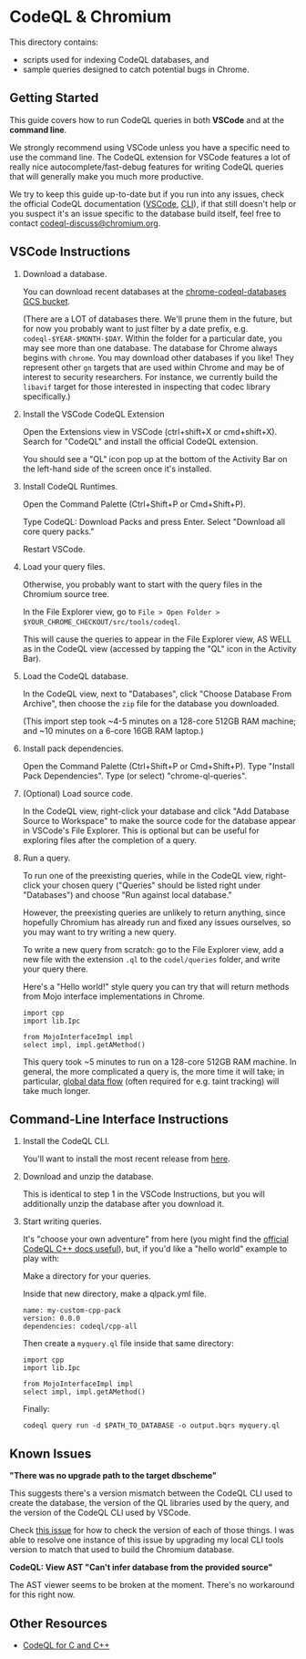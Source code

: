 # CodeQL & Chromium

This directory contains:
* scripts used for indexing CodeQL databases, and
* sample queries designed to catch potential bugs in Chrome.

## Getting Started

This guide covers how to run CodeQL queries in both **VSCode** and at the
**command line**.

We strongly recommend using VSCode unless you have a specific need to use the
command line.  The CodeQL extension for VSCode features a lot of really nice
autocomplete/fast-debug features for writing CodeQL queries that will generally
make you much more productive.

We try to keep this guide up-to-date but if you run into any issues, check the
official CodeQL documentation
([VSCode](https://codeql.github.com/docs/codeql-for-visual-studio-code/),
[CLI](https://docs.github.com/en/code-security/codeql-cli/getting-started-with-the-codeql-cli)),
if that still doesn't help or you suspect it's an issue specific to the database
build itself, feel free to contact codeql-discuss@chromium.org.

## VSCode Instructions

1. Download a database.

    You can download recent databases at the
    [chrome-codeql-databases GCS bucket](https://commondatastorage.googleapis.com/chrome-codeql-databases/).

    (There are a LOT of databases there.  We'll prune them in the future, but
    for now you probably want to just filter by a date prefix, e.g.
    `codeql-$YEAR-$MONTH-$DAY`. Within the folder for a particular date, you may
    see more than one database. The database for Chrome always begins with
    `chrome`. You may download other databases if you like!  They represent
    other `gn` targets that are used within Chrome and may be of interest to
    security researchers. For instance, we currently build the `libavif` target
    for those interested in inspecting that codec library specifically.)

2. Install the VSCode CodeQL Extension

    Open the Extensions view in VSCode (ctrl+shift+X or cmd+shift+X).  Search
    for "CodeQL" and install the official CodeQL extension.

    You should see a "QL" icon pop up at the bottom of the Activity Bar on the
    left-hand side of the screen once it's installed.

3. Install CodeQL Runtimes.

    Open the Command Palette (Ctrl+Shift+P or Cmd+Shift+P).

    Type CodeQL: Download Packs and press Enter.  Select "Download all core
    query packs."

    Restart VSCode.

4. Load your query files.

    Otherwise, you probably want to start with the query files in the Chromium
    source tree.

    In the File Explorer view, go to
    `File > Open Folder > $YOUR_CHROME_CHECKOUT/src/tools/codeql`.

    This will cause the queries to appear in the File Explorer view, AS WELL as
    in the CodeQL view (accessed by tapping the "QL" icon in the Activity Bar).

5. Load the CodeQL database.

    In the CodeQL view, next to "Databases", click "Choose Database From
    Archive", then choose the `zip` file for the database you downloaded.

    (This import step took ~4-5 minutes on a 128-core 512GB RAM machine; and ~10
    minutes on a 6-core 16GB RAM laptop.)

6. Install pack dependencies.

    Open the Command Palette (Ctrl+Shift+P or Cmd+Shift+P).
    Type "Install Pack Dependencies".
    Type (or select) "chrome-ql-queries".

7. (Optional) Load source code.

    In the CodeQL view, right-click your database and click "Add Database Source
    to Workspace" to make the source code for the database appear in VSCode's
    File Explorer.  This is optional but can be useful for exploring files after
    the completion of a query.

8. Run a query.

    To run one of the preexisting queries, while in the CodeQL view, right-click
    your chosen query ("Queries" should be listed right under "Databases") and
    choose "Run against local database."

    However, the preexisting queries are unlikely to return anything, since
    hopefully Chromium has already run and fixed any issues ourselves, so you
    may want to try writing a new query.

    To write a new query from scratch: go to the File Explorer view, add a new
    file with the extension `.ql` to the `codel/queries` folder, and write your
    query
    there.

    Here's a "Hello world!" style query you can try that will return methods
    from Mojo interface implementations in Chrome.

    ```
    import cpp
    import lib.Ipc

    from MojoInterfaceImpl impl
    select impl, impl.getAMethod()
    ```

    This query took ~5 minutes to run on a 128-core 512GB RAM machine.  In
    general, the more complicated a query is, the more time it will take; in
    particular,
    [global data flow](https://codeql.github.com/docs/writing-codeql-queries/about-data-flow-analysis/)
    (often required for e.g. taint tracking) will take much longer.

## Command-Line Interface Instructions

1. Install the CodeQL CLI.

    You'll want to install the most recent release from
    [here](https://github.com/github/codeql-action/releases).

2. Download and unzip the database.

    This is identical to step 1 in the VSCode Instructions, but you will
    additionally unzip the database after you download it.

3. Start writing queries.

    It's "choose your own adventure" from here (you might find the
    [official CodeQL C++ docs useful](https://codeql.github.com/docs/codeql-language-guides/basic-query-for-cpp-code/)),
    but, if you'd like a "hello world" example to play with:

    Make a directory for your queries.

    Inside that new directory, make a qlpack.yml file.

    ```
    name: my-custom-cpp-pack
    version: 0.0.0
    dependencies: codeql/cpp-all
    ```

    Then create a `myquery.ql` file inside that same directory:

    ```
    import cpp
    import lib.Ipc

    from MojoInterfaceImpl impl
    select impl, impl.getAMethod()
    ```

    Finally:

    `codeql query run -d $PATH_TO_DATABASE -o output.bqrs myquery.ql`

## Known Issues

**"There was no upgrade path to the target dbscheme"**

This suggests there's a version mismatch between the CodeQL CLI used to create
the database, the version of the QL libraries used by the query, and the version
of the CodeQL CLI used by VSCode.

Check [this issue](https://github.com/github/codeql/issues/12331) for how to
check the version of each of those things.  I was able to resolve one instance
of this issue by upgrading my local CLI tools version to match that used to
build the Chromium database.

**CodeQL: View AST "Can't infer database from the provided source"**

The AST viewer seems to be broken at the moment.  There's no workaround for this
right now.

## Other Resources

* [CodeQL for C and C++](https://codeql.github.com/docs/codeql-language-guides/codeql-for-cpp/)